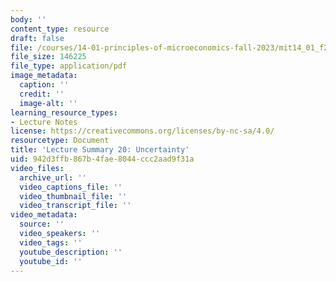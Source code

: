```yaml
---
body: ''
content_type: resource
draft: false
file: /courses/14-01-principles-of-microeconomics-fall-2023/mit14_01_f23_lec20.pdf
file_size: 146225
file_type: application/pdf
image_metadata:
  caption: ''
  credit: ''
  image-alt: ''
learning_resource_types:
- Lecture Notes
license: https://creativecommons.org/licenses/by-nc-sa/4.0/
resourcetype: Document
title: 'Lecture Summary 20: Uncertainty'
uid: 942d3ffb-867b-4fae-8044-ccc2aad9f31a
video_files:
  archive_url: ''
  video_captions_file: ''
  video_thumbnail_file: ''
  video_transcript_file: ''
video_metadata:
  source: ''
  video_speakers: ''
  video_tags: ''
  youtube_description: ''
  youtube_id: ''
---
```

